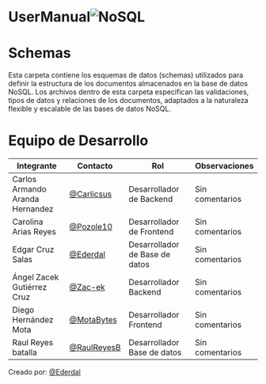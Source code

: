 # UserManual![NoSQL](https://img.shields.io/badge/MongoDB-4EA94B?style=for-the-badge&logo=mongodb&logoColor=white)

# Schemas
Esta carpeta contiene los esquemas de datos (schemas) utilizados para definir la estructura de los documentos almacenados en la base de datos NoSQL. Los archivos dentro de esta carpeta especifican las validaciones, tipos de datos y relaciones de los documentos, adaptados a la naturaleza flexible y escalable de las bases de datos NoSQL.

# Equipo de Desarrollo
|Integrante|Contacto|Rol|Observaciones|
|------------|--------|---|---|
|Carlos Armando Aranda Hernandez|[@Carlicsus](https://github.com/Carlicsus)|Desarrollador de Backend|Sin comentarios|
|Carolina Arias Reyes|[@Pozole10](https://github.com/Pozole10)|Desarrollador de Frontend|Sin comentarios|
|Edgar Cruz Salas|[@Ederdal](https://github.com/Ederdal)|Desarrollador de Base de datos|Sin comentarios|
|Ángel Zacek Gutiérrez Cruz|[@Zac-ek](https://github.com/Zac-ek)|Desarrollador Backend|Sin comentarios|
|Diego Hernández Mota|[@MotaBytes](https://github.com/MotaBytes)|Desarrollador Frontend|Sin comentarios|
|Raul Reyes batalla|[@RaulReyesB](https://github.com/RaulReyesB)|Desarrollador Base de datos|Sin comentarios|

Creado por: [@Ederdal](https://github.com/Ederdal)